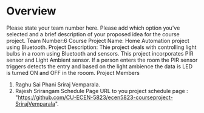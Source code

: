 # Overview
Please state your team number here. Please add which option you've selected and a brief description of your proposed idea for the course project.
Team Number:6
Course Project Name: Home Automation project using Bluetooth.
Project Description: Thie project deals with controlling light bulbs in a room using Bluetooth and sensors. This project incorporates PIR sensor and Light Ambient sensor. If a person enters the room the PIR sensor triggers detects the entry and based on the light ambience the data is LED is turned ON and OFF in the rooom. 
Project Members
1. Raghu Sai Phani Sriraj Vemparala.
2. Rajesh Srirangam
Schedule Page
 URL to you project schedule page : "https://github.com/CU-ECEN-5823/ecen5823-courseproject-SrirajVemparala".
